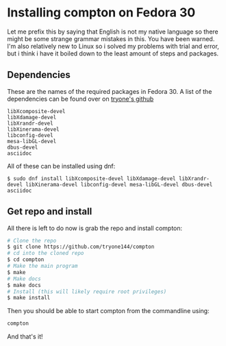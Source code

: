 # Installing compton on Fedora 30

Let me prefix this by saying that English is not my native language so there might be some strange grammar mistakes in this. You have been warned. I'm also relatively new to Linux so i solved my problems with trial and error, but i think i have it boiled down to the least amount of steps and packages.

## Dependencies

These are the names of the required packages in Fedora 30. A list of the dependencies can be found over on [tryone's github](https://github.com/tryone144/compton#Building)
```
libXcomposite-devel
libXdamage-devel
libXrandr-devel
libXinerama-devel
libconfig-devel
mesa-libGL-devel
dbus-devel
asciidoc
``` 

All of these can be installed using dnf: 
```
$ sudo dnf install libXcomposite-devel libXdamage-devel libXrandr-devel libXinerama-devel libconfig-devel mesa-libGL-devel dbus-devel asciidoc
```

## Get repo and install

All there is left to do now is grab the repo and install compton:
```bash
# Clone the repo
$ git clone https://github.com/tryone144/compton
# cd into the cloned repo
$ cd compton
# Make the main program
$ make
# Make docs
$ make docs
# Install (this will likely require root privileges)
$ make install
```

Then you should be able to start compton from the commandline using:  
```bash
compton
```

And that's it!
